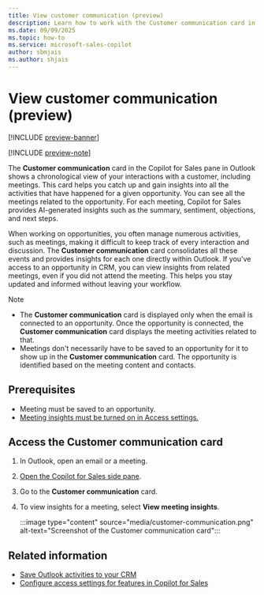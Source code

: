 ```yaml
---
title: View customer communication (preview)
description: Learn how to work with the Customer communication card in Copilot for Sales
ms.date: 09/09/2025
ms.topic: how-to
ms.service: microsoft-sales-copilot
author: sbmjais
ms.author: shjais
---
```


# View customer communication (preview)

[!INCLUDE [preview-banner](~/../shared-content/shared/preview-includes/preview-banner.md)]

[!INCLUDE [preview-note](~/../shared-content/shared/preview-includes/preview-note-d365.md)]

The **Customer communication** card in the Copilot for Sales pane in Outlook shows a chronological view of your interactions with a customer, including meetings. This card helps you catch up and gain insights into all the activities that have happened for a given opportunity. You can see all the meetings related to the opportunity. For each meeting, Copilot for Sales provides AI-generated insights such as the summary, sentiment, objections, and next steps.

When working on opportunities, you often manage numerous activities, such as meetings, making it difficult to keep track of every interaction and discussion. The **Customer communication** card consolidates all these events and provides insights for each one directly within Outlook. If you've access to an opportunity in CRM, you can view insights from related meetings, even if you did not attend the meeting. This helps you stay updated and informed without leaving your workflow.

> [!NOTE]
> - The **Customer communication** card is displayed only when the email is connected to an opportunity. Once the opportunity is connected, the **Customer communication** card displays the meeting activities related to that.
> - Meetings don't necessarily have to be saved to an opportunity for it to show up in the **Customer communication** card. The opportunity is identified based on the meeting content and contacts.

## Prerequisites

- Meeting must be saved to an opportunity.
- [Meeting insights must be turned on in Access settings.](access-settings.md#meeting-insights)

## Access the Customer communication card

1. In Outlook, open an email or a meeting.
1. [Open the Copilot for Sales side pane](open-app.md#access-copilot-for-sales-in-outlook).
1. Go to the **Customer communication** card.
1. To view insights for a meeting, select **View meeting insights**.

    :::image type="content" source="media/customer-communication.png" alt-text="Screenshot of the Customer communication card":::

## Related information

- [Save Outlook activities to your CRM](save-outlook-activities-crm.md)
- [Configure access settings for features in Copilot for Sales](access-settings.md)